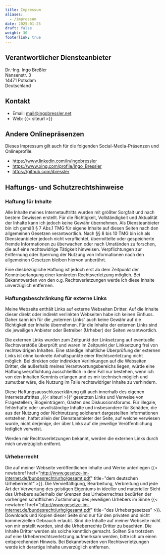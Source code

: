 ```yaml
---
title: Impressum
aliases:
  - /impressum
date: 2025-01-25
draft: false
weight: 30
footerlink: true
---
```


## Verantwortlicher Diensteanbieter

Dr.-Ing. Ingo Breßler \
Nansenstr. 3 \
14471 Potsdam \
Deutschland

## Kontakt

- Email: mail@ingobressler.net
- Web: {{< siteurl >}}

## Andere Onlinepräsenzen

Dieses Impressum gilt auch für die folgenden Social-Media-Präsenzen und Onlineprofile:
- https://www.linkedin.com/in/ingobressler
- https://www.xing.com/profile/Ingo_Bressler
- https://github.com/ibressler

## Haftungs- und Schutzrechtshinweise

### Haftung für Inhalte

Alle Inhalte meines Internetauftritts wurden mit größter Sorgfalt und nach bestem Gewissen erstellt. Für die Richtigkeit, Vollständigkeit und Aktualität der Inhalte kann ich jedoch keine Gewähr übernehmen. Als Diensteanbieter bin ich gemäß § 7 Abs.1 TMG für eigene Inhalte auf diesen Seiten nach den allgemeinen Gesetzen verantwortlich. Nach §§ 8 bis 10 TMG bin ich als Diensteanbieter jedoch nicht verpflichtet, übermittelte oder gespeicherte fremde Informationen zu überwachen oder nach Umständen zu forschen, die auf eine rechtswidrige Tätigkeit hinweisen. Verpflichtungen zur Entfernung oder Sperrung der Nutzung von Informationen nach den allgemeinen Gesetzen bleiben hiervon unberührt.

Eine diesbezügliche Haftung ist jedoch erst ab dem Zeitpunkt der Kenntniserlangung einer konkreten Rechtsverletzung möglich. Bei Bekanntwerden von den o.g. Rechtsverletzungen werde ich diese Inhalte unverzüglich entfernen.

### Haftungsbeschränkung für externe Links

Meine Webseite enthält Links auf externe Webseiten Dritter. Auf die Inhalte dieser direkt oder indirekt verlinkten Webseiten habe ich keinen Einfluss. Daher kann ich für die „externen Links“ auch keine Gewähr auf die Richtigkeit der Inhalte übernehmen. Für die Inhalte der externen Links sind die jeweiligen Anbieter oder Betreiber (Urheber) der Seiten verantwortlich.

Die externen Links wurden zum Zeitpunkt der Linksetzung auf eventuelle Rechtsverstöße überprüft und waren im Zeitpunkt der Linksetzung frei von rechtswidrigen Inhalten. Eine ständige inhaltliche Überprüfung der externen Links ist ohne konkrete Anhaltspunkte einer Rechtsverletzung nicht möglich. Bei direkten oder indirekten Verlinkungen auf die Webseiten Dritter, die außerhalb meines Verantwortungsbereichs liegen, würde eine Haftungsverpflichtung ausschließlich in dem Fall nur bestehen, wenn ich von den Inhalten Kenntnis erlangen und es mir technisch möglich und zumutbar wäre, die Nutzung im Falle rechtswidriger Inhalte zu verhindern.

Diese Haftungsausschlusserklärung gilt auch innerhalb des eigenen Internetauftrittes „{{< siteurl >}}“ gesetzten Links und Verweise von Fragestellern, Blogeinträgern, Gästen des Diskussionsforums. Für illegale, fehlerhafte oder unvollständige Inhalte und insbesondere für Schäden, die aus der Nutzung oder Nichtnutzung solcherart dargestellten Informationen entstehen, haftet allein der Diensteanbieter der Seite, auf welche verwiesen wurde, nicht derjenige, der über Links auf die jeweilige Veröffentlichung lediglich verweist.

Werden mir Rechtsverletzungen bekannt, werden die externen Links durch mich unverzüglich entfernt.

### Urheberrecht

Die auf meiner Webseite veröffentlichen Inhalte und Werke unterliegen {{< newtabref href="http://www.gesetze-im-internet.de/bundesrecht/urhg/gesamt.pdf" title="dem deutschen Urheberrecht" >}}. Die Vervielfältigung, Bearbeitung, Verbreitung und jede Art der Verwertung des geistigen Eigentums in ideeller und materieller Sicht des Urhebers außerhalb der Grenzen des Urheberrechtes bedürfen der vorherigen schriftlichen Zustimmung des jeweiligen Urhebers im Sinne {{< newtabref href="http://www.gesetze-im-internet.de/bundesrecht/urhg/gesamt.pdf" title="des Urhebergesetzes" >}}. Downloads und Kopien dieser Seite sind nur für den privaten und nicht kommerziellen Gebrauch erlaubt. Sind die Inhalte auf meiner Webseite nicht von mir erstellt worden, sind die Urheberrechte Dritter zu beachten. Die Inhalte Dritter werden als solche kenntlich gemacht. Sollten Sie trotzdem auf eine Urheberrechtsverletzung aufmerksam werden, bitte ich um einen entsprechenden Hinweis. Bei Bekanntwerden von Rechtsverletzungen werde ich derartige Inhalte unverzüglich entfernen.
